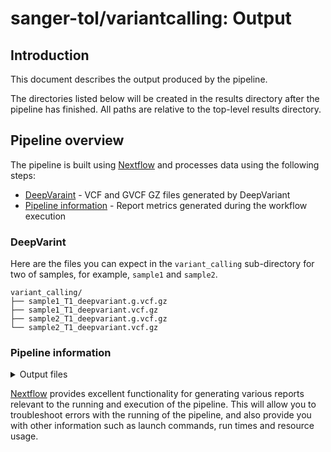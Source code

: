# sanger-tol/variantcalling: Output

## Introduction

This document describes the output produced by the pipeline.

The directories listed below will be created in the results directory after the pipeline has finished. All paths are relative to the top-level results directory.

<!-- TODO nf-core: Write this documentation describing your workflow's output -->

## Pipeline overview

The pipeline is built using [Nextflow](https://www.nextflow.io/) and processes data using the following steps:

- [DeepVaraint](#deepvariant) - VCF and GVCF GZ files generated by DeepVariant
- [Pipeline information](#pipeline-information) - Report metrics generated during the workflow execution

### DeepVarint

Here are the files you can expect in the `variant_calling` sub-directory for two of samples, for example, `sample1` and `sample2`.

```text
variant_calling/
├── sample1_T1_deepvariant.g.vcf.gz
├── sample1_T1_deepvariant.vcf.gz
├── sample2_T1_deepvariant.g.vcf.gz
└── sample2_T1_deepvariant.vcf.gz
```

### Pipeline information

<details markdown="1">
<summary>Output files</summary>

- `pipeline_info/`
  - Reports generated by Nextflow: `execution_report.html`, `execution_timeline.html`, `execution_trace.txt` and `pipeline_dag.dot`/`pipeline_dag.svg`.
  - Reports generated by the pipeline: `pipeline_report.html`, `pipeline_report.txt` and `software_versions.yml`. The `pipeline_report*` files will only be present if the `--email` / `--email_on_fail` parameter's are used when running the pipeline.
  - Reformatted samplesheet files used as input to the pipeline: `samplesheet.valid.csv`.

</details>

[Nextflow](https://www.nextflow.io/docs/latest/tracing.html) provides excellent functionality for generating various reports relevant to the running and execution of the pipeline. This will allow you to troubleshoot errors with the running of the pipeline, and also provide you with other information such as launch commands, run times and resource usage.
